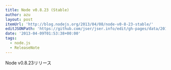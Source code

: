 ```yaml
---
title: Node v0.8.23 (Stable)
author: azu
layout: post
itemUrl: 'http://blog.nodejs.org/2013/04/08/node-v0-8-23-stable/'
editJSONPath: 'https://github.com/jser/jser.info/edit/gh-pages/data/2013/04/index.json'
date: '2013-04-09T01:53:38+00:00'
tags:
  - node.js
  - ReleaseNote
---
```

Node v0.8.23リリース
